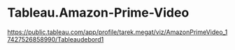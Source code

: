 # Tableau.Amazon-Prime-Video
https://public.tableau.com/app/profile/tarek.megat/viz/AmazonPrimeVideo_17427526858990/Tableaudebord1
